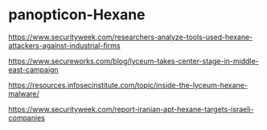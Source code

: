 # panopticon-Hexane

https://www.securityweek.com/researchers-analyze-tools-used-hexane-attackers-against-industrial-firms

https://www.secureworks.com/blog/lyceum-takes-center-stage-in-middle-east-campaign

https://resources.infosecinstitute.com/topic/inside-the-lyceum-hexane-malware/

https://www.securityweek.com/report-iranian-apt-hexane-targets-israeli-companies
